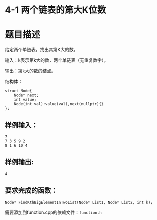 # 4-1 两个链表的第大K位数

# 题目描述

给定两个单链表，找出其第K大的数。

输入：k表示第k大的数，两个单链表（无重复数字）。

输出：第k大的数的结点。

结构体：

```
struct Node{
    Node* next;
    int value;
    Node(int val):value(val),next(nullptr){}
};
```

## 样例输入：

```
7
7 3 5 9 2
8 1 6 10 4
```

## 样例输出:

```
4
```

## 要求完成的函数：

```
Node* FindKthBigElementInTwoList(Node* List1, Node* List2, int k);
```

需要添加到function.cpp的依赖文件：`function.h`

